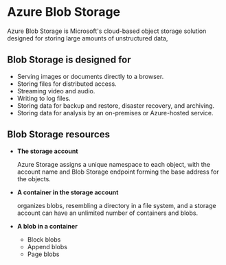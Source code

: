 # Azure Blob Storage

Azure Blob Storage is Microsoft's cloud-based object storage solution designed for storing large amounts of unstructured data,

## Blob Storage is designed for

- Serving images or documents directly to a browser.
- Storing files for distributed access.
- Streaming video and audio.
- Writing to log files.
- Storing data for backup and restore, disaster recovery, and archiving.
- Storing data for analysis by an on-premises or Azure-hosted service.

## Blob Storage resources

- **The storage account**

    Azure Storage assigns a unique namespace to each object, with the account name and Blob Storage endpoint forming the base address for the objects.

- **A container in the storage account**

    organizes blobs, resembling a directory in a file system, and a storage account can have an unlimited number of containers and blobs.

- **A blob in a container**
  - Block blobs
  - Append blobs
  - Page blobs
